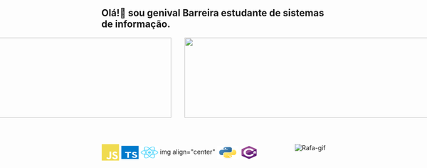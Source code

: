 ## Olá!👋 sou genival Barreira estudante de sistemas de informação.

<div style="display: flex;  border-radius:10px; justify-content: center; gap: 30px;">
  <a href="https://beacons.al/Genival-Barreira">
    <img height="180em" width="420em" src="https://github-readme-stats.vercel.app/api?username=Genival-Barreira&show_icons=true&theme=merko&include_all_commits=true&count_private=true"/>
  </a>

  <a href="https://beacons.al/Genival-Barreira">
    <img height="180em" width="580em" src="https://github-readme-stats.vercel.app/api/top-langs/?username=Genival-Barreira&layout=compact&langs_count=16&theme=tokyonight"/>
  </a>
</div>

#

<div style="display: inline_block"><br>
<img align="center" alt="Rafa-Js" height="38" width="40" src="https://raw.githubusercontent.com/devicons/devicon/master/icons/javascript/javascript-plain.svg">
<img align="center" alt="Rafa-Ts" height="30" width="40" src="https://raw.githubusercontent.com/devicons/devicon/master/icons/typescript/typescript-plain.svg">
<img align="center" alt="Rafa-React" height="30" width="40" src="https://raw.githubusercontent.com/devicons/devicon/master/icons/react/react-original.svg"> img align="center"
<img align="center" alt="Rafa-Python" height="30" width="48" src="https://raw.githubusercontent.com/devicons/devicon/master/icons/python/python-original.svg">
<img align="center" alt="Rafa-Csharp" height="30" width="40" src="https://raw.githubusercontent.com/devicons/devicon/master/icons/csharp/csharp-original.svg">
<img align="right" alt="Rafa-gif" src="https://cdn.discordapp.com/attachments/795358919417397249/825430589581688872/hi.gif">
</div>

